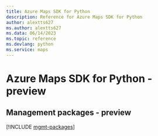 ```yaml
---
title: Azure Maps SDK for Python
description: Reference for Azure Maps SDK for Python
author: alextts627
ms.author: alextts627
ms.data: 06/14/2023
ms.topic: reference
ms.devlang: python
ms.service: maps
---
```

# Azure Maps SDK for Python - preview

## Management packages - preview
[!INCLUDE [mgmt-packages](maps-mgmt-index.md)]
